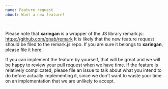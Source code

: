 ```yaml
---
name: Feature request
about: Want a new feature?

---
```


Please note that **xaringan** is a wrapper of the JS library remark.js: https://github.com/gnab/remark It is likely that the new feature request should be filed to the remark.js repo. If you are sure it belongs to **xaringan**, please file it here.

If you can implement the feature by yourself, that will be great and we will be happy to review your pull request when we have time. If the feature is relatively complicated, please file an issue to talk about what you intend to do before actually implementing it, since we don't want to waste your time on an implementation that we are unlikely to accept.
